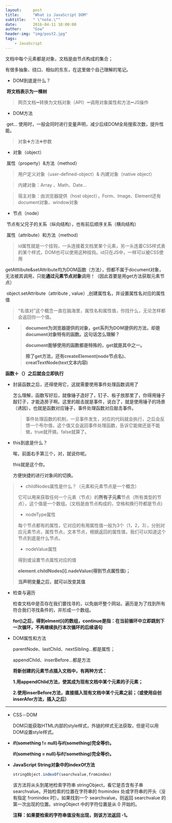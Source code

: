 ```yaml
---
layout:     post
title:      "What is JavaScript DOM"
subtitle:   " \"note.\""
date:       2016-04-11 10:00:00
author:     "Gsw"
header-img: "img/post2.jpg"
tags:
    - JavaScript 
---
```

文档中每个元素都是对象，文档是由节点构成的集合；

有很多抽象、绕口、相似的东东，在这里做个自己理解的笔记。

- DOM到底是什么？

​    **将文档表示为一棵树**

> 网页文档➖转换为文档对象（API）➖调用对象属性和方法➖JS操作

- DOM方法

​       get…  使用时，一般会同时进行变量声明，减少后续DOM全局搜索次数，提升性能。

> 对象➕方法➕参数

- 对象（object）

​       属性（property）&方法（method）

> 用户定义对象（user-defined-object）&   内建对象（native object）



> 内建对象：Array 、Math、Date...



> 宿主对象：由浏览器提供（host object），Form、Image、Element还有document对象、window对象

- 节点（node）

​       节点有父兄子的关系（纵向结构），也有前后顺序关系（横向结构）

​       属性（attribute）和方法（method）

> id属性就是一个挂钩，一头连接着文档里某个元素，另一头连着CSS样式表的某个样式，DOM也可以使用这种挂钩。id只在JS中，一样可以被CSS使用

​       getAtttibute&setAttribute均为DOM函数（方法），但都不属于document对象，无法被其调用，只能**通过元素节点对象**调用！（因此首要是用get方法获取元素节点）

​       object.setAttribute（attribute , value）,创建属性名，并设置属性名对应的属性值

> “名值对”这个概念一直在脑海里，属性名和属性值，你找什么，无论怎样都会返回你一个值。

- > **document为浏览器提供的对象，get系列为DOM提供的方法，却是document对象特有的函数。这句话怎么理解？**
  >
  > **document能够使用的函数都是特殊的，get就是其中之一。**
  >
  > **除了get方法，还有createElement(node节点名)、creatTextNode(text文本内容)**


**函数＋（）之后就会立即执行**

- 封装函数之后，还得使用它，这就需要使用事件处理函数调用了

  怎么理解，函数写好后，就像锤子造好了，钉子、板子放那里了，你得用锤子敲钉子，才能造房子啊。这里的敲击就是事件，说白了，就是使用锤子的场景（诱因），也就是函数对应锤子，事件处理函数对应敲击事件。

  > 事件处理函数的机制，一旦事件发生，对应的代码就会执行，之后会反馈一个布尔值，这个值又会返回事件处理函数，告诉它能做还是不能做，true就开搞，false就算了。


- this到底是什么？

  唉，前面右手第三个，对，就说你呢。

  this就是这个你。

  方便快捷的进行对象间的切换。


> - childNodes属性是什么？（元素和元素节点是一个概念）
>
> 它可以用来获取任何一个元素（节点）的**所有子元素**节点（所有类型的节点），这个值是一个数组。(文档是由节点构成的，空格和换行符都是节点)
>
>
> - nodeType属性
>
> 每个节点都有的属性，它对应的有用属性值一般为3个（1，2，3），分别对应元素节点，属性节点，文本节点，根据返回的属性值，我们可以知道这个节点到底是什么节点。
>
> - nodeValue属性
>
> 得到或设置节点属性对应的值
>
> **element.childNodes[i].nadeValue(得到节点属性值)；**
>
> **当声明变量之后，就可以改变其值**
>
> 

- 检查与遍历

  检查文档中是否存在我们要找寻的，以免崩坏整个网站，遍历是为了找到所有符合我们寻找条件的，并形成一个数组。

  **for()之后，得到elment[i]的数组，continue是指：在当前循环中立即跳到下一次循环，不再继续执行本次循环的后续语句**


- DOM属性和方法

  parentNode、lastChild、nextSibling…都是属性；

  appendChild、inserBefore…都是方法

  **将新创建的元素节点插入文档中，有两种方式：**

  **1.用appendChlid方法，使其成为现有文档中某个元素的子元素；**

  **2.使用inserBefore方法，直接插入现有文档中某个元素之前；（或使用自创inserAfer方法，插入之后）**


------

- CSS－DOM

  DOM只能获取HTML内部的style样式，外链的样式无法获取，但是可以用DOM设置style样式。

- **if(something != null)与if(something)完全等价。**

  **if(something = null)与if(!something)完全等价。**

- **JavaScript String对象中的indexOf方法**

  ```javascript
  stringObject.indexOf(searchvalue,fromindex)
  ```

  该方法将从头到尾地检索字符串 stringObject，看它是否含有子串 searchvalue。开始检索的位置在字符串的 fromindex 处或字符串的开头（没有指定 fromindex 时）。如果找到一个 searchvalue，则返回 searchvalue 的第一次出现的位置。stringObject 中的字符位置是从 0 开始的。

  **注释：如果要检索的字符串值没有出现，则该方法返回 -1。**













